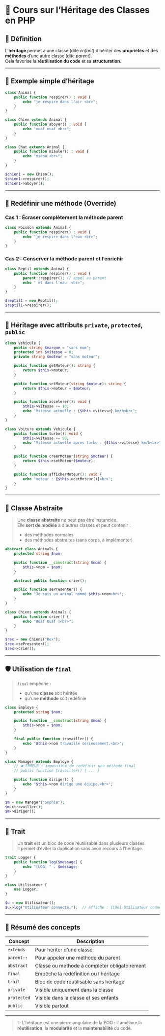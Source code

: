 # 🧬 Cours sur l’Héritage des Classes en PHP

## 📌 Définition

L’**héritage** permet à une classe (dite *enfant*) d’hériter des **propriétés** et des **méthodes** d’une autre classe (dite *parent*).  
Cela favorise la **réutilisation du code** et sa **structuration**.

---

## 🐾 Exemple simple d’héritage

```php
class Animal {
    public function respirer() : void {
        echo "je respire dans l'air <br>";
    }
}

class Chien extends Animal {
    public function aboyer() : void {
        echo "ouaf ouaf <br>";
    }
}

class Chat extends Animal {
    public function miauler() : void {
        echo "miaou <br>";
    }
}

$chien1 = new Chien();
$chien1->respirer();
$chien1->aboyer();
```

---

## 🔁 Redéfinir une méthode (Override)

### Cas 1 : Écraser complètement la méthode parent

```php
class Poisson extends Animal {
    public function respirer() : void {
        echo "je respire dans l'eau <br>";
    }
}
```

### Cas 2 : Conserver la méthode parent et l’enrichir

```php
class Reptil extends Animal {
    public function respirer() : void {
        parent::respirer(); // appel au parent
        echo " et dans l'eau !<br>";
    }
}

$reptil1 = new Reptil();
$reptil1->respirer();
```

---

## 🚗 Héritage avec attributs `private`, `protected`, `public`

```php
class Vehicule {
    public string $marque = "sans nom";
    protected int $vitesse = 0;
    private string $moteur = "sans moteur";

    public function getMoteur(): string {
        return $this->moteur;
    }

    public function setMoteur(string $moteur): string {
        return $this->moteur = $moteur;
    }

    public function accelerer(): void {
        $this->vitesse += 10;
        echo "Vitesse actuelle : {$this->vitesse} km/h<br>";
    }
}

class Voiture extends Vehicule {
    public function turbo(): void {
        $this->vitesse += 50;
        echo "Vitesse actuelle apres turbo : {$this->vitesse} km/h<br>";
    }

    public function creerMoteur(string $moteur) {
        return $this->setMoteur($moteur);
    }

    public function afficherMoteur(): void {
        echo "moteur : {$this->getMoteur()}<br>";
    }
}
```

---

## 🧱 Classe Abstraite

> Une **classe abstraite** ne peut pas être instanciée.  
> Elle **sert de modèle** à d'autres classes et peut contenir :
> - des méthodes normales
> - des méthodes abstraites (sans corps, à implémenter)

```php
abstract class Animals {
    protected string $nom;

    public function __construct(string $nom) {
        $this->nom = $nom;
    }

    abstract public function crier();

    public function sePresenter() {
        echo "Je suis un animal nommé $this->nom<br>";
    }
}

class Chiens extends Animals {
    public function crier() {
        echo "Ouaf Ouaf 🐶<br>";
    }
}

$rex = new Chiens("Rex");
$rex->sePresenter();
$rex->crier();
```

---

## 🛡️ Utilisation de `final`

> `final` empêche :
> - qu'une **classe** soit héritée
> - qu'une **méthode** soit redéfinie

```php
class Employe {
    protected string $nom;

    public function __construct(string $nom) {
        $this->nom = $nom;
    }

    final public function travailler() {
        echo "$this->nom travaille sérieusement.<br>";
    }
}

class Manager extends Employe {
    // ❌ ERREUR : impossible de redéfinir une méthode final
    // public function travailler() { ... }

    public function diriger() {
        echo "$this->nom dirige une équipe.<br>";
    }
}

$m = new Manager("Sophie");
$m->travailler();
$m->diriger();
```

---

## 🧩 Trait

> Un **trait** est un bloc de code réutilisable dans plusieurs classes.  
> Il permet d’éviter la duplication sans avoir recours à l’héritage.

```php
trait Logger {
    public function log($message) {
        echo "[LOG] " . $message;
    }
}

class Utilisateur {
    use Logger;
}

$u = new Utilisateur();
$u->log("Utilisateur connecté.");  // Affiche : [LOG] Utilisateur connecté.
```

---

## 🧠 Résumé des concepts

| Concept       | Description                                      |
|---------------|--------------------------------------------------|
| `extends`     | Pour hériter d’une classe                        |
| `parent::`    | Pour appeler une méthode du parent               |
| `abstract`    | Classe ou méthode à compléter obligatoirement    |
| `final`       | Empêche la redéfinition ou l’héritage            |
| `trait`       | Bloc de code réutilisable sans héritage          |
| `private`     | Visible uniquement dans la classe                |
| `protected`   | Visible dans la classe et ses enfants            |
| `public`      | Visible partout                                  |

---

> ✨ L'héritage est une pierre angulaire de la POO : il améliore la **réutilisation**, la **modularité** et la **maintenabilité** du code.
